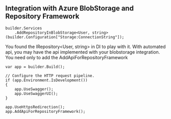 ﻿## Integration with Azure BlobStorage and Repository Framework

    builder.Services
        .AddRepositoryInBlobStorage<User, string>(builder.Configuration["Storage:ConnectionString"]);

You found the IRepository<User, string> in DI to play with it.
With automated api, you may have the api implemented with your blobstorage integration.
You need only to add the AddApiForRepositoryFramework

    var app = builder.Build();

    // Configure the HTTP request pipeline.
    if (app.Environment.IsDevelopment())
    {
        app.UseSwagger();
        app.UseSwaggerUI();
    }

    app.UseHttpsRedirection();
    app.AddApiForRepositoryFramework();
